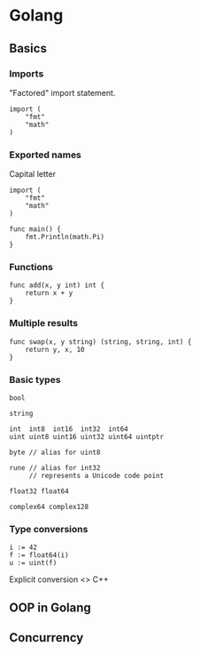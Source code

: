 # Golang



## Basics

### Imports

"Factored" import statement.
```
import (
    "fmt"
    "math"
)
``` 
### Exported names

Capital letter
```
import (
	"fmt"
	"math"
)

func main() {
	fmt.Println(math.Pi)
}
```

### Functions

```
func add(x, y int) int {
	return x + y
}
```

### Multiple results

```
func swap(x, y string) (string, string, int) {
	return y, x, 10
}
```

### Basic types

```
bool

string

int  int8  int16  int32  int64
uint uint8 uint16 uint32 uint64 uintptr

byte // alias for uint8

rune // alias for int32
     // represents a Unicode code point

float32 float64

complex64 complex128
```

### Type conversions

```
i := 42
f := float64(i)
u := uint(f)
```

Explicit conversion <> C++



## OOP in Golang

## Concurrency
